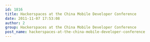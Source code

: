 ```yaml
---
id: 1816
title: Hackerspaces at the China Mobile Developer Conference
date: 2011-11-07 17:53:08
author: 2
group: Hackerspaces at the China Mobile Developer Conference
post_name: hackerspaces-at-the-china-mobile-developer-conference
---
```


